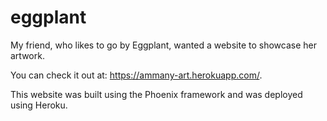 # eggplant

My friend, who likes to go by Eggplant, wanted a website to showcase her artwork. 

You can check it out at: https://ammany-art.herokuapp.com/. 

This website was built using the Phoenix framework and was deployed using Heroku. 

